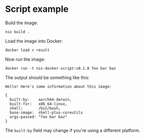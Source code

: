 # Script example

Build the image:

```shell
nix build .
```

Load the image into Docker:

```shell
docker load < result
```

Now run the image:

```shell
docker run -t nix-docker-script:v0.1.0 foo bar baz
```

The output should be something like this:

```
Hello! Here's some information about this image:

{
  built-by:    aarch64-darwin,
  built-for:   x86_64-linux,
  shell:       /bin/bash,
  base-image:  shell-plus-coreutils
  args-passed: "foo bar baz"
}
```

The `built-by` field may change if you're using a different platform.
